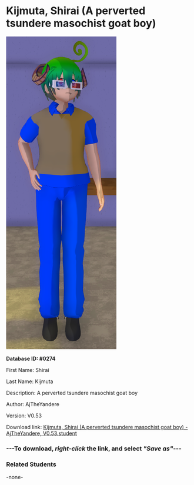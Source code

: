 # Kijmuta, Shirai (A perverted tsundere masochist goat boy)

<img src="../../Files/Images/Kijmuta, Shirai (A perverted tsundere masochist goat boy).png" title="Kijmuta, Shirai (A perverted tsundere masochist goat boy) - AjTheYandere, V0.53">

**Database ID: #0274**

First Name: Shirai

Last Name: Kijmuta

Description: A perverted tsundere masochist goat boy

Author: AjTheYandere

Version: V0.53

Download link: <a href="https://raw.githubusercontent.com/Arbiter1223/Daigaku-Gurashi-Custom-Students/master/Files/Student%20Files/Kijmuta%2C%20Shirai%20(A%20perverted%20tsundere%20masochist%20goat%20boy)%20-%20AjTheYandere%2C%20V0.53.student">Kijmuta, Shirai (A perverted tsundere masochist goat boy) - AjTheYandere, V0.53.student</a>

### ---**To download, _right-click_ the link, and select _"Save as"_**---

### Related Students

-none-
